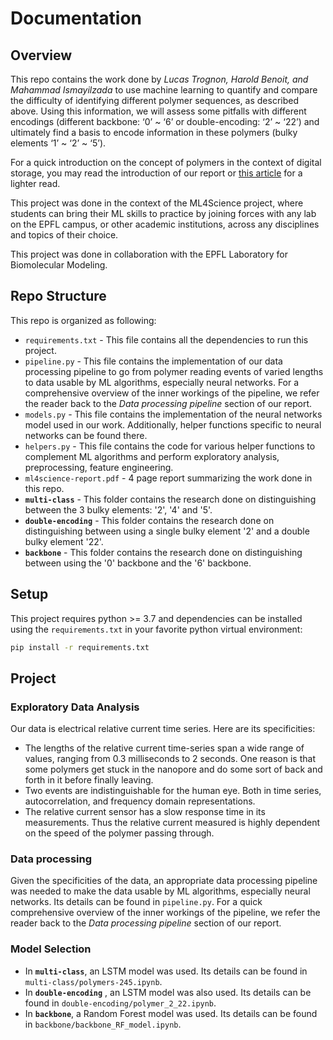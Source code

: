 # Documentation

## Overview
This repo contains the work done by *Lucas Trognon, Harold Benoit, and Mahammad Ismayilzada* to use machine learning to quantify and compare the difficulty of identifying different polymer sequences, as described above. Using this information, we will assess some pitfalls with different encodings (different backbone: ‘0’ ~ ‘6’ or double-encoding: ‘2’ ~ ‘22’) and ultimately find a basis to encode information in these polymers (bulky elements ‘1’ ~ ‘2’ ~ ‘5’). 

For a quick introduction on the concept of polymers in the context of digital storage, you may read the introduction of our report or [this article](https://actu.epfl.ch/news/bacterial-nanopores-open-the-future-of-data-stor-6/) for a lighter read.

This project was done in the context of the ML4Science project, where students can bring their ML skills to practice by joining forces with any lab on the EPFL campus, or other academic institutions, across any disciplines and topics of their choice. 

This project was done in collaboration with the EPFL Laboratory for Biomolecular Modeling.


## Repo Structure
This repo is organized as following:
* `requirements.txt` - This file contains all the dependencies to run this project.
* `pipeline.py` - This file contains the implementation of our data processing pipeline to go from polymer reading events of varied lengths to data usable by ML algorithms, especially neural networks. For a comprehensive overview of the inner workings of the pipeline, we refer the reader back to the *Data processing pipeline* section of our report.
* `models.py` - This file contains the implementation of the neural networks model used in our work. Additionally, helper functions specific to neural networks can be found there.
* `helpers.py` - This file contains the code for various helper functions to complement ML algorithms and perform exploratory analysis, preprocessing, feature engineering.
* `ml4science-report.pdf` - 4 page report summarizing the work done in this repo. 
* **`multi-class`** - This folder contains the research done on distinguishing between the 3 bulky elements: '2', '4' and '5'.
* **`double-encoding`** - This folder contains the research done on distinguishing between using a single bulky element '2' and a double bulky element '22'.
* **`backbone`** - This folder contains the research done on distinguishing between using the '0' backbone and the '6' backbone.


## Setup
This project requires python >= 3.7 and dependencies can be installed using the `requirements.txt` in your favorite python virtual environment:
```sh
pip install -r requirements.txt
```

## Project

### Exploratory Data Analysis

Our data is electrical relative current time series. Here are its specificities:

* The lengths of the relative current time-series span a wide range of values, ranging from 0.3 milliseconds to  2 seconds. One reason is that some polymers get stuck in the nanopore and do some sort of back and forth in it before finally leaving.
* Two events are indistinguishable for the human eye. Both in time series, autocorrelation, and frequency domain representations.
* The relative current sensor has a slow response time in its measurements. Thus the relative current measured is highly dependent on the speed of the polymer passing through. 



### Data processing

Given the specificities of the data, an appropriate data processing pipeline was needed to make the data usable by ML algorithms, especially neural networks. Its details can be found in `pipeline.py`. For a quick comprehensive overview of the inner workings of the pipeline, we refer the reader back to the *Data processing pipeline* section of our report.


### Model Selection

* In **`multi-class`**, an LSTM model was used. Its details can be found in `multi-class/polymers-245.ipynb`.
* In **`double-encoding`** , an LSTM model was also used. Its details can be found in `double-encoding/polymer_2_22.ipynb`.
* In **`backbone`**, a Random Forest model was used. Its details can be found in `backbone/backbone_RF_model.ipynb`.

